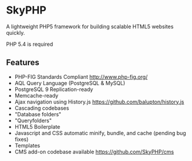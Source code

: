 SkyPHP
======

A lightweight PHP5 framework for building scalable HTML5 websites quickly.

PHP 5.4 is required

Features
--------

* PHP-FIG Standards Compliant <http://www.php-fig.org/>
* AQL Query Language (PostgreSQL & MySQL)
* PostgreSQL 9 Replication-ready
* Memcache-ready
* Ajax navigation using History.js <https://github.com/balupton/history.js>
* Cascading codebases
* "Database folders"
* "Queryfolders"
* HTML5 Boilerplate
* Javascript and CSS automatic minify, bundle, and cache (pending bug fixes)
* Templates
* CMS add-on codebase available <https://github.com/SkyPHP/cms>
